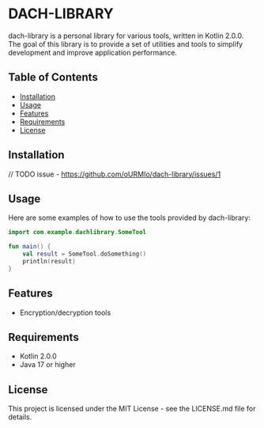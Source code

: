 # DACH-LIBRARY

dach-library is a personal library for various tools, written in Kotlin 2.0.0. The goal of this library is to provide a set of
utilities and tools to simplify development and improve application performance.

## Table of Contents

- [Installation](#installation)
- [Usage](#usage)
- [Features](#features)
- [Requirements](#requirements)
- [License](#license)

## Installation

// TODO issue - https://github.com/oURMIo/dach-library/issues/1

## Usage

Here are some examples of how to use the tools provided by dach-library:

```kotlin
import com.example.dachlibrary.SomeTool

fun main() {
    val result = SomeTool.doSomething()
    println(result)
}
```

## Features

* Encryption/decryption tools

## Requirements

* Kotlin 2.0.0
* Java 17 or higher

## License

This project is licensed under the MIT License - see the LICENSE.md file for details.
